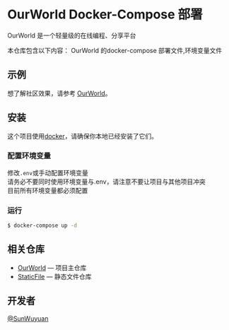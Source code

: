 # OurWorld Docker-Compose 部署

OurWorld 是一个轻量级的在线编程、分享平台

本仓库包含以下内容：
OurWorld 的docker-compose 部署文件,环境变量文件

## 示例

想了解社区效果，请参考 [OurWorld](https://ourworld.wuyuan.dev)。

## 安装

这个项目使用[docker](https://docker.com)，请确保你本地已经安装了它们。


### 配置环境变量

修改`.env`或手动配置环境变量
<br/>请务必不要同时使用环境变量与.env，请注意不要让项目与其他项目冲突
<br/>目前所有环境变量都必须配置

### 运行
```sh
$ docker-compose up -d
```


## 相关仓库

- [OurWorld](https://github.com/OurWorldOrg/OurWorld) — 项目主仓库
- [StaticFile](https://github.com/OurWorldOrg/StaticFile) — 静态文件仓库

## 开发者

[@SunWuyuan](https://github.com/sunwuyuan)
